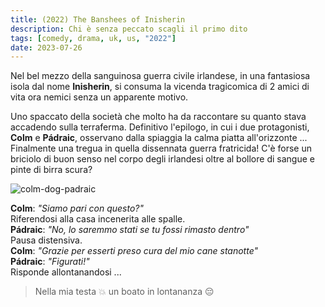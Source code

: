 ```yaml
---
title: (2022) The Banshees of Inisherin
description: Chi è senza peccato scagli il primo dito
tags: [comedy, drama, uk, us, "2022"]
date: 2023-07-26
---
```


Nel bel mezzo della sanguinosa guerra civile irlandese, in
una fantasiosa isola dal nome **Inisherin**, si consuma la
vicenda tragicomica di 2 amici di vita ora nemici senza
un apparente motivo.

Uno spaccato della società che molto ha da raccontare
su quanto stava accadendo sulla terraferma. Definitivo
l'epilogo, in cui i due protagonisti, **Colm** e **Pádraic**,
osservano dalla spiaggia la calma piatta all'orizzonte ...
Finalmente una tregua in quella dissennata guerra
fratricida! C'è forse un briciolo di buon senso nel corpo
degli irlandesi oltre al bollore di sangue e pinte di birra
scura?

![colm-dog-padraic](/colm-dog-padraic.jpg)

**Colm**: _"Siamo pari con questo?"_\
Riferendosi alla casa incenerita alle spalle.\
**Pádraic**: _"No, lo saremmo stati se tu fossi rimasto dentro"_\
Pausa distensiva.\
**Colm**: _"Grazie per esserti preso cura del mio cane stanotte"_\
**Pádraic**: _"Figurati!"_\
Risponde allontanandosi ...

> Nella mia testa 💥 un boato in lontananza 😔
